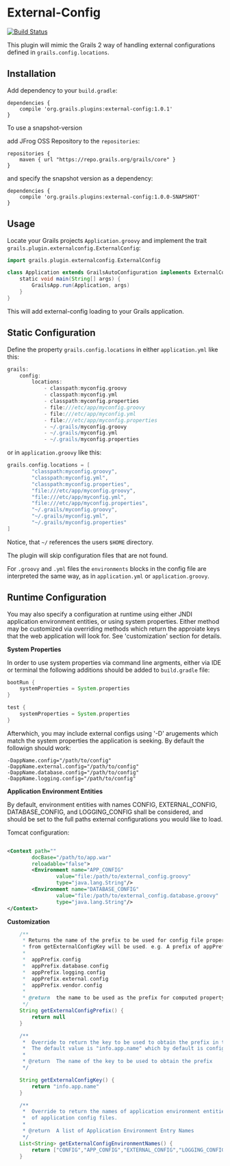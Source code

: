 External-Config
===============
[![Build Status](https://travis-ci.org/sbglasius/external-config.svg?branch=master)](https://travis-ci.org/sbglasius/external-config)

This plugin will mimic the Grails 2 way of handling external configurations defined in `grails.config.locations`.

Installation
------------

Add dependency to your `build.gradle`:

```
dependencies {
    compile 'org.grails.plugins:external-config:1.0.1'
}
```

To use a snapshot-version

add JFrog OSS Repository to the `repositories`:
```
repositories {
    maven { url "https://repo.grails.org/grails/core" }
}
```

and specify the snapshot version as a dependency:
```
dependencies {
    compile 'org.grails.plugins:external-config:1.0.0-SNAPSHOT'
}
```

Usage
-----

Locate your Grails projects `Application.groovy` and implement the trait `grails.plugin.externalconfig.ExternalConfig`:

```groovy
import grails.plugin.externalconfig.ExternalConfig

class Application extends GrailsAutoConfiguration implements ExternalConfig {
    static void main(String[] args) {
        GrailsApp.run(Application, args)
    }
}
```

This will add external-config loading to your Grails application.

Static Configuration
------------
Define the property `grails.config.locations` in either `application.yml` like this:

```groovy
grails:
    config:
        locations:
            - classpath:myconfig.groovy
            - classpath:myconfig.yml
            - classpath:myconfig.properties
            - file:///etc/app/myconfig.groovy
            - file:///etc/app/myconfig.yml
            - file:///etc/app/myconfig.properties
            - ~/.grails/myconfig.groovy
            - ~/.grails/myconfig.yml
            - ~/.grails/myconfig.properties
```

or in `application.groovy` like this:

```groovy
grails.config.locations = [
        "classpath:myconfig.groovy",
        "classpath:myconfig.yml",
        "classpath:myconfig.properties",
        "file:///etc/app/myconfig.groovy",
        "file:///etc/app/myconfig.yml",
        "file:///etc/app/myconfig.properties",
        "~/.grails/myconfig.groovy",
        "~/.grails/myconfig.yml",
        "~/.grails/myconfig.properties"
]
```

Notice, that `~/` references the users `$HOME` directory.

The plugin will skip configuration files that are not found. 

For `.groovy` and `.yml` files the `environments` blocks in the config file are interpreted the same way, as in `application.yml` or `application.groovy`.


Runtime Configuration
------------

You may also specify a configuration at runtime using either JNDI application environment entities, 
or using system properties. Either method may be customized via overriding methods which return the 
approiate keys that the web application will look for. See 'customization' section for details.

**System Properties**

In order to use system properties via command line argments, either via IDE or terminal the following additions 
should be added to `build.gradle` file:


```groovy
bootRun {
    systemProperties = System.properties
}

test {
    systemProperties = System.properties
}
```

Afterwhich, you may include external configs using '-D' arugements which match the system properties
the application is seeking. By default the followign should work:

```
-DappName.config="/path/to/config"
-DappName.external.config="/path/to/config"
-DappName.database.config="/path/to/config"
-DappName.logging.config="/path/to/config"

```

**Application Environment Entities**

By default, environment entities with names CONFIG, EXTERNAL_CONFIG, DATABASE_CONFIG, and LOGGING_CONFIG shall be 
considered, and should be set to the full paths external configurations you would like to load.

Tomcat configuration:

```xml

<Context path=""
        docBase="/path/to/app.war" 
        reloadable="false">
        <Environment name="APP_CONFIG"
                value="file:/path/to/external_config.groovy"
                type="java.lang.String"/>
        <Environment name="DATABASE_CONFIG"
                value="file:/path/to/external_config.database.groovy"
                type="java.lang.String"/>
</Context>
```

**Customization**

```groovy
    /**
     * Returns the name of the prefix to be used for config file property names. If null is returned, the name returned
     * from getExternalConfigKey will be used. e.g. A prefix of appPrefix would return config property names:
     *
     *  appPrefix.config
     *  appPrefix.database.config
     *  appPrefix.logging.config
     *  appPrefix.external.config
     *  appPrefix.vendor.config
     *
     * @return  the name to be used as the prefix for computed property names.
     */
    String getExternalConfigPrefix() {
        return null
    }

    /**
     *  Override to return the key to be used to obtain the prefix in the grails application config.
     *  The default value is "info.app.name" which by default is configured as the application name.
     *
     * @return  The name of the key to be used to obtain the prefix
     */

    String getExternalConfigKey() {
        return "info.app.name"
    }

    /**
     *  Override to return the names of application environment entities to be used in retreiving a path
     *  of application config files.
     *
     * @return  A list of Application Environment Entry Names
     */
    List<String> getExternalConfigEnvironmentNames() {
        return ["CONFIG","APP_CONFIG","EXTERNAL_CONFIG","LOGGING_CONFIG","DATABASE_CONFIG"]
    }
```